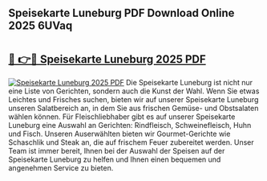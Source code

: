 ## Speisekarte Luneburg PDF Download Online 2025 6UVaq

# <h2><a href="http://gc7e718.nevu.top/?p=Speisekarte+Luneburg">🔗 👉🔴 Speisekarte Luneburg 2025 PDF</a></h2>

[![Speisekarte Luneburg 2025 PDF](https://i.imgur.com/dBaPXMq.png)](http://gc7e718.nevu.top/?p=Speisekarte+Luneburg)
Die Speisekarte Luneburg ist nicht nur eine Liste von Gerichten, sondern auch die Kunst der Wahl. Wenn Sie etwas Leichtes und Frisches suchen, bieten wir auf unserer Speisekarte Luneburg unseren Salatbereich an, in dem Sie aus frischen Gemüse- und Obstsalaten wählen können. Für Fleischliebhaber gibt es auf unserer Speisekarte Luneburg eine Auswahl an Gerichten: Rindfleisch, Schweinefleisch, Huhn und Fisch. Unseren Auserwählten bieten wir Gourmet-Gerichte wie Schaschlik und Steak an, die auf frischem Feuer zubereitet werden. Unser Team ist immer bereit, Ihnen bei der Auswahl der Speisen auf der Speisekarte Luneburg zu helfen und Ihnen einen bequemen und angenehmen Service zu bieten.
